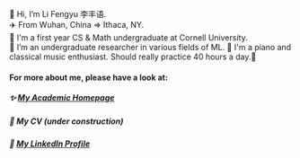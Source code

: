 👋 Hi, I’m Li Fengyu 李丰语.  
✈️ From Wuhan, China => Ithaca, NY.  
🏫 I'm a first year CS & Math undergraduate at Cornell University.  
🌱 I’m an undergraduate researcher in various fields of ML.
🎹 I'm a piano and classical music enthusiast. Should really practice 40 hours a day.:thinking:

#### For more about me, please have a look at:
##### ✨ [My Academic Homepage](https://fengyuli.com)
##### 📝 My CV (under construction)
##### 🔖 [My LinkedIn Profile](https://www.linkedin.com/in/fengyuli)
<!-- ##### :checkered_flag: [My Kaggle Profile](https://www.kaggle.com/fengyuli2002) -->
